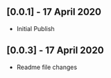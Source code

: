 ## [0.0.1] - 17 April 2020
* Initial Publish



## [0.0.3] - 17 April 2020

*  Readme file changes 
